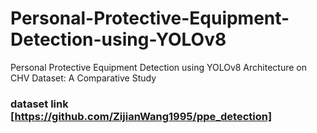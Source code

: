 # Personal-Protective-Equipment-Detection-using-YOLOv8
Personal Protective Equipment Detection using YOLOv8 Architecture on CHV Dataset: A Comparative Study

### dataset link [https://github.com/ZijianWang1995/ppe_detection]
